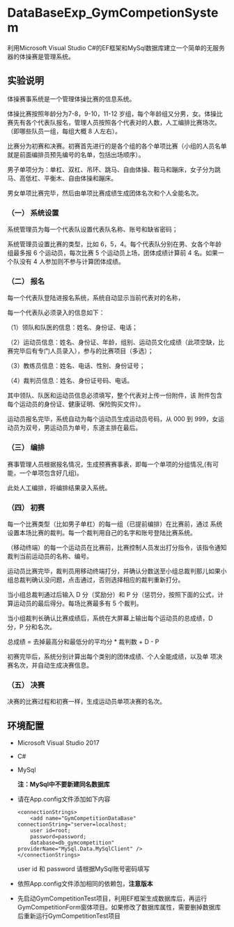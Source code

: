 # DataBaseExp_GymCompetionSystem

利用Microsoft Visual Studio C#的EF框架和MySql数据库建立一个简单的无服务器的体操赛是管理系统。

## 实验说明
体操赛事系统是一个管理体操比赛的信息系统。

体操比赛按照年龄分为7-8，9-10，11-12 岁组，每个年龄组又分男，女。体操比赛先有各个代表队报名，管理人员按照各个代表对的人数，人工编排比赛场次。（即哪些队员一组，每组大概 8 人左右）。

比赛分为初赛和决赛。初赛首先进行的是各个组的各个单项比赛（小组的人员名单就是前面编排员预先编号的名单，包括出场顺序）。

男子单项分为：单杠、双杠、吊环、跳马、自由体操、鞍马和蹦床，女子分为跳马、高低杠、平衡木、自由体操和蹦床。

男女单项比赛完毕，然后由单项比赛成绩生成团体名次和个人全能名次。 

### （一） 系统设置 
系统管理员为每一个代表队设置代表队名称、账号和缺省密码；

系统管理员设置比赛的类型，比如 6，5，4。每个代表队分别在男、女各个年龄组最多报 6 个运动员，每次比赛 5 个运动员上场，团体成绩计算前
4 名。如果一个队没有 4 人参加则不参与计算团体成绩。 

### （二） 报名 
每一个代表队登陆进报名系统，系统自动显示当前代表对的名称， 

每一个代表队必须录入的信息如下： 

（1）领队和队医的信息：姓名、身份证、电话；

（2）运动员信息：姓名、身份证、年龄，组别、运动员文化成绩（此项空缺，比赛完毕后有专门人员录入），参与的比赛项目（多选）； 

（3）教练员信息：姓名、电话、性别、身份证号； 

（4）裁判员信息：姓名、身份证号码、电话。 

其中领队、队医和运动员信息必须填写，整个代表对上传一份附件，该
附件包含每个运动员的身份证、健康证明、保险购买文件）。 

运动员报名完毕，系统自动为每个运动员生成运动员号码，从 000 到
999，女运动员为双号，男运动员为单号，东道主排在最后。 

### （三） 编排 
赛事管理人员根据报名情况，生成预赛赛事表，即每一个单项的分组情况,(有可能，一个单项包含好几组)。 

此处人工编排，将编排结果录入系统。 

### （四） 初赛 
每一个比赛类型（比如男子单杠）的每一组（已提前编排）在比赛前，通过
系统设置本场比赛的裁判。每一个裁判用自己的名字和账号登陆比赛系统。

（移动终端）的每一个运动员在比赛前，比赛控制人员发出打分指令，该指令通知裁判当前运动员的名称、编号。

运动员比赛完毕，裁判员用移动终端打分，并确认分数送至小组总裁判那儿如果小组总裁判确认没问题，点击通过，否则选择相应的裁判重新打分。

当小组总裁判通过后输入 D 分（奖励分）和 P 分（惩罚分，按照下面的公式，计算运动员的最后得分。每场比赛最多有 5 个裁判。 

当小组裁判长确认比赛成绩后，系统在大屏幕上输出每个运动员的总成绩，D 分，P 分和名次。 

总成绩 = 去掉最高分和最低分的平均分 * 裁判数 + D - P 

初赛完毕后，系统分别计算出每个类别的团体成绩、个人全能成绩，以及单
项决赛名次，并自动生成决赛信息。 

### （五） 决赛 
决赛的比赛过程和初赛一样，生成运动员单项决赛的名次。 

## 环境配置
* Microsoft Visual Studio 2017
* C#
* MySql
    
    **注：MySql中不要新建同名数据库**
* 请在App.config文件添加如下内容
    ```
    <connectionStrings>
        <add name="GymCompetitionDataBase" connectionString="server=localhost;
        user id=root;
        password=password;
        database=db_gymcompetition" providerName="MySql.Data.MySqlClient" />
   </connectionStrings>
  ```
    user id 和 password 请根据MySql账号密码填写
* 依照App.config文件添加相同的依赖包，**注意版本**
* 先启动GymCompetitionTest项目，利用EF框架生成数据库后，再运行GymCompetitionForm窗体项目。如果修改了数据库属性，需要删掉数据库后重新运行GymCompetitionTest项目
